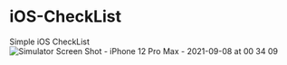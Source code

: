 # iOS-CheckList
Simple iOS CheckList
![Simulator Screen Shot - iPhone 12 Pro Max - 2021-09-08 at 00 34 09](https://user-images.githubusercontent.com/13781274/132396602-405c6a1d-b0dc-4cf1-945f-21404d3accbc.png)
